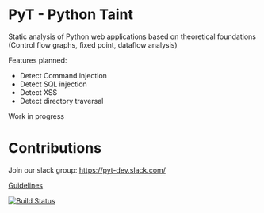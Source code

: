 # PyT - Python Taint

Static analysis of Python web applications based on theoretical foundations (Control flow graphs, fixed point, dataflow analysis)

Features planned:
- Detect Command injection
- Detect SQL injection
- Detect XSS
- Detect directory traversal

Work in progress

# Contributions
Join our slack group: https://pyt-dev.slack.com/

[Guidelines](https://github.com/python-security/pyt/blob/master/CONTRIBUTIONS.md)

[![Build Status](https://travis-ci.org/python-security/pyt.svg?branch=master)](https://travis-ci.org/python-security/pyt)
